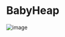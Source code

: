 # BabyHeap

![image](https://user-images.githubusercontent.com/61876488/145591038-61f15491-ebdc-4788-95d5-d1e94370f54b.png)
